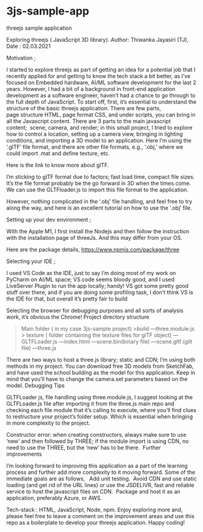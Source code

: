 # 3js-sample-app
threejs sample application 

Exploring threejs ( JavaScript 3D library).
Author: Thiwanka Jayasiri (TJ), Date : 02.03.2021

Motivation ;

I started to explore threejs as part of getting an idea for a potential job that I recently applied for and getting to know the tech stack a bit better, as I’ve focused on Embedded hardware, AI/ML software development for the last 2 years. However, I had a bit of a background in front-end application development as a software engineer, haven’t had a chance to go through to the full depth of JavaScript. 
To start off, first, it’s essential to understand the structure of the basic threejs application. There are few parts, page structure HTML, page format CSS, and under scripts, you can bring in all the Javascript content. There are 3 parts to the main javascript content;  scene, camera, and render; in this small project, I tried to explore how to control a location, setting up a camera view, bringing in lighting conditions, and importing a 3D model to an application. Here I’m using the ‘.glTF’ file format, and there are other file formats, e.g., ‘.obj,’ where we could import .mat and define texture, etc. 

Here is the link to know more about glTF. 

I’m sticking to glTF format due to factors; fast load time, compact file sizes. It’s the file format probably be the go forward in 3D when the times come. We can use the GLTFloader.js to import this file format to the application. 

However, nothing complicated in the ‘.obj’ file handling, and feel free to try along the way, and here is an excellent tutorial on how to use the ‘.obj’ file.

Setting up your dev environment ;

With the Apple M1, I first install the Nodejs and then follow the instruction with the installation page of threeJs. And this may differ from your OS. 

Here are the package details, https://www.npmjs.com/package/three

Selecting your IDE ;

I used VS Code as the IDE, just to say I’m doing most of my work on PyCharm on AI/ML space; VS code seems bloody good, and I used LiveServer Plugin to run the app locally; handy! VS got some pretty good stuff over there, and if you are doing some profiling task, I don’t think VS is the IDE for that, but overall it’s pretty fair to build 

Selecting the browser for debugging purposes and all sorts of analysis work, it’s obvious the Chrome! 
Project directory structure 

> Main folder ( in my case 3js-sample project)
	>build 
		—three.module.js
	> texture ( folder containing the texture files for glTF object)
	—GLTFLoader.js
	—index.html
	—scene.bin(binary file)
	—scene.gltf (gilt file)
	—three.js

There are two ways to host a three.js library; static and CDN; I’m using both methods in my project. You can download free 3D models from SketchFab, and have used the school building as the model for this application. Keep in mind that you’ll have to change the camera.set parameters based on the model. 
Debugging Tips

GLTFLoader js, file handling using three.module.js,  I suggest looking at the GLTFLoader.js file after importing it from the three.js main repo and checking each file module that it’s calling to execute, where you’ll find clues to restructure your project’s folder setup. Which is essential when bringing in more complexity to the project. 

Constructor error: when creating constructors, always make sure to use ‘new’ and then followed by THREE; if the module import is using CDN, no need to use the THREE, but the ‘new’ has to be there. 
Further improvements

I’m looking forward to improving this application as a part of the learning process and further add more complexity to it moving forward. Some of the immediate goals are as follows,  
Add unit testing. 
Avoid CDN and use static loading (and get rid of the URL lines) or use the JSDELIVR, fast and reliable service to host the javascript files on CDN. 
Package and host it as an application, preferably Azure, or AWS. 

Tech-stack : HTML, JavaScript, Node, npm. 
Enjoy exploring more and, please feel free to leave a comment on the improvement areas and use this repo as a boilerplate to develop your threejs application. Happy coding!

